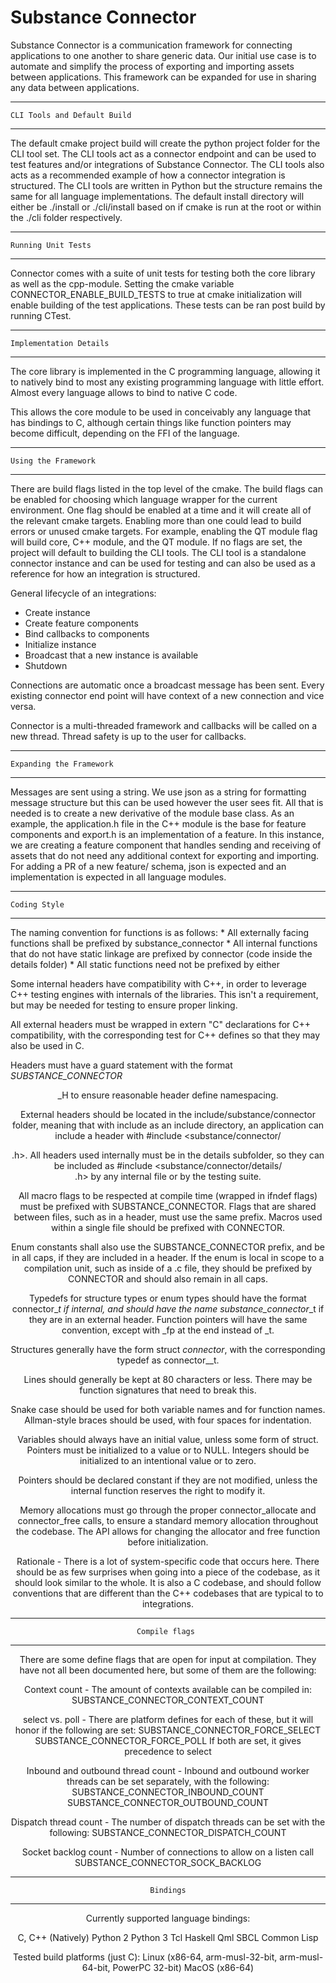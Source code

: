 # Substance Connector

Substance Connector is a communication framework for connecting applications
to one another to share generic data. Our initial use case is to automate and
simplify the process of exporting and importing assets between applications. 
This framework can be expanded for use in sharing any data between applications.


--------------------------------------------------------------------------
    CLI Tools and Default Build
--------------------------------------------------------------------------
The default cmake project build will create the python project folder for
the CLI tool set. The CLI tools act as a connector endpoint and can be used
to test features and/or integrations of Substance Connector. The CLI tools also
acts as a recommended example of how a connector integration is structured.
The CLI tools are written in Python but the structure remains the same for all
language implementations. The default install directory will either be
./install or ./cli/install based on if cmake is run at the root or within the
./cli folder respectively.

--------------------------------------------------------------------------
    Running Unit Tests
--------------------------------------------------------------------------
Connector comes with a suite of unit tests for testing both the core library
as well as the cpp-module. Setting the cmake variable CONNECTOR_ENABLE_BUILD_TESTS
to true at cmake initialization will enable building of the test applications.
These tests can be ran post build by running CTest.

--------------------------------------------------------------------------
    Implementation Details
--------------------------------------------------------------------------
The core library is implemented in the C programming language, allowing it to
natively bind to most any existing programming language with little effort.
Almost every language allows to bind to native C code.

This allows the core module to be used in conceivably any language that has bindings
to C, although certain things like function pointers may become difficult,
depending on the FFI of the language.


--------------------------------------------------------------------------
    Using the Framework
--------------------------------------------------------------------------
There are build flags listed in the top level of the cmake. The build flags
can be enabled for choosing which language wrapper for the current environment.
One flag should be enabled at a time and it will create all of the relevant cmake 
targets. Enabling more than one could lead to build errors or unused cmake targets.
For example, enabling the QT module flag will build core, C++ module, and
the QT module. If no flags are set, the project will default to building the CLI
tools. The CLI tool is a standalone connector instance and can be used for 
testing and can also be used as a reference for how an integration is structured.

General lifecycle of an integrations:
- Create instance
- Create feature components
- Bind callbacks to components
- Initialize instance
- Broadcast that a new instance is available
- Shutdown

Connections are automatic once a broadcast message has been sent. Every existing connector
end point will have context of a new connection and vice versa.

Connector is a multi-threaded framework and callbacks will be called on a new
thread. Thread safety is up to the user for callbacks.

--------------------------------------------------------------------------
    Expanding the Framework 
--------------------------------------------------------------------------
Messages are sent using a string. We use json as a string for formatting
message structure but this can be used however the user sees fit. All that is
needed is to create a new derivative of the module base class. As an example, 
the application.h file in the C++ module is the base for feature components and
export.h is an implementation of a feature. In this instance, we are creating a
feature component that handles sending and receiving of assets that do not need
any additional context for exporting and importing. For adding a PR of a new feature/
schema, json is expected and an implementation is expected in all language modules.

--------------------------------------------------------------------------
    Coding Style
--------------------------------------------------------------------------
The naming convention for functions is as follows:
    * All externally facing functions shall be prefixed by substance_connector
    * All internal functions that do not have static linkage are prefixed
      by connector (code inside the details folder)
    * All static functions need not be prefixed by either

Some internal headers have compatibility with C++, in order to leverage C++
testing engines with internals of the libraries. This isn't a requirement,
but may be needed for testing to ensure proper linking.

All external headers must be wrapped in extern "C" declarations for C++
compatibility, with the corresponding test for C++ defines so that they
may also be used in C.

Headers must have a guard statement with the format _SUBSTANCE_CONNECTOR_<HEADER>_H
to ensure reasonable header define namespacing.

External headers should be located in the include/substance/connector folder,
meaning that with include as an include directory, an application can
include a header with #include <substance/connector/<header>.h>. All headers
used internally must be in the details subfolder, so they can be included
as #include <substance/connector/details/<header>.h> by any internal file or
by the testing suite.

All macro flags to be respected at compile time (wrapped in ifndef flags)
must be prefixed with SUBSTANCE_CONNECTOR. Flags that are shared between files,
such as in a header, must use the same prefix. Macros used within a single
file should be prefixed with CONNECTOR.

Enum constants shall also use the SUBSTANCE_CONNECTOR prefix, and be in all caps,
if they are included in a header. If the enum is local in scope to a
compilation unit, such as inside of a .c file, they should be prefixed by
CONNECTOR and should also remain in all caps.

Typedefs for structure types or enum types should have the format connector_<name>_t
if internal, and should have the name substance_connector_<name>_t if they are in an
external header. Function pointers will have the same convention, except with
_fp at the end instead of _t.

Structures generally have the form struct _connector_<name>, with the corresponding
typedef as connector_<name>_t.

Lines should generally be kept at 80 characters or less. There may be function
signatures that need to break this.

Snake case should be used for both variable names and for function names.
Allman-style braces should be used, with four spaces for indentation.

Variables should always have an initial value, unless some form of struct.
Pointers must be initialized to a value or to NULL. Integers should be
initialized to an intentional value or to zero.

Pointers should be declared constant if they are not modified, unless the
internal function reserves the right to modify it.

Memory allocations must go through the proper connector_allocate and connector_free
calls, to ensure a standard memory allocation throughout the codebase. The
API allows for changing the allocator and free function before initialization.

Rationale - There is a lot of system-specific code that occurs here. There
should be as few surprises when going into a piece of the codebase, as it
should look similar to the whole. It is also a C codebase, and should follow
conventions that are different than the C++ codebases that are typical to
to integrations.

--------------------------------------------------------------------------
    Compile flags 
--------------------------------------------------------------------------
There are some define flags that are open for input at compilation. They
have not all been documented here, but some of them are the following:

Context count - The amount of contexts available can be compiled in:
    SUBSTANCE_CONNECTOR_CONTEXT_COUNT

select vs. poll - There are platform defines for each of these, but it will
    honor if the following are set:
    SUBSTANCE_CONNECTOR_FORCE_SELECT
    SUBSTANCE_CONNECTOR_FORCE_POLL
If both are set, it gives precedence to select

Inbound and outbound thread count - Inbound and outbound worker threads can
    be set separately, with the following:
    SUBSTANCE_CONNECTOR_INBOUND_COUNT
    SUBSTANCE_CONNECTOR_OUTBOUND_COUNT

Dispatch thread count - The number of dispatch threads can be set with
    the following:
    SUBSTANCE_CONNECTOR_DISPATCH_COUNT

Socket backlog count - Number of connections to allow on a listen call
    SUBSTANCE_CONNECTOR_SOCK_BACKLOG

--------------------------------------------------------------------------
    Bindings
--------------------------------------------------------------------------
Currently supported language bindings:

C, C++ (Natively)
Python 2
Python 3
Tcl
Haskell
Qml
SBCL Common Lisp

Tested build platforms (just C):
Linux (x86-64, arm-musl-32-bit, arm-musl-64-bit, PowerPC 32-bit)
MacOS (x86-64)
